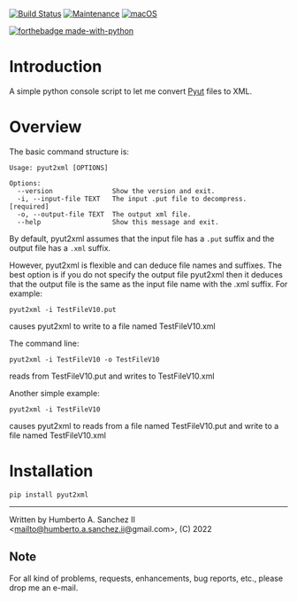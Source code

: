 [![Build Status](https://app.travis-ci.com/hasii2011/pyut2xml.svg?branch=master)](https://app.travis-ci.com/hasii2011/pyut2xml)
[![Maintenance](https://img.shields.io/badge/Maintained%3F-yes-green.svg)](https://GitHub.com/Naereen/StrapDown.js/graphs/commit-activity)
[![macOS](https://svgshare.com/i/ZjP.svg)](https://svgshare.com/i/ZjP.svg)

[![forthebadge made-with-python](http://ForTheBadge.com/images/badges/made-with-python.svg)](https://www.python.org/)

# Introduction

A simple python console script to let me convert [Pyut](https://github.com/hasii2011/PyUt) files to XML.

# Overview

The basic command structure is:

```
Usage: pyut2xml [OPTIONS]

Options:
  --version               Show the version and exit.
  -i, --input-file TEXT   The input .put file to decompress.  [required]
  -o, --output-file TEXT  The output xml file.
  --help                  Show this message and exit.
```

By default, pyut2xml assumes that the input file has a `.put` suffix and the output file has a `.xml` suffix. 

However, pyut2xml is flexible and can deduce file names and suffixes.  The best option is if you do not specify the output file pyut2xml then it deduces that the output file is the same as the input file name with the .xml suffix.  For example:

```pyut2xml -i TestFileV10.put```

causes pyut2xml to write to a file named TestFileV10.xml

The command line:

```pyut2xml -i TestFileV10 -o TestFileV10```

reads from TestFileV10.put and writes to TestFileV10.xml


Another simple example:

```pyut2xml -i TestFileV10```

causes pyut2xml to reads from a file named TestFileV10.put and write to a file named TestFileV10.xml

# Installation

```pip install pyut2xml```


___

Written by Humberto A. Sanchez II <mailto@humberto.a.sanchez.ii@gmail.com>, (C) 2022

 

 
## Note
For all kind of problems, requests, enhancements, bug reports, etc.,
please drop me an e-mail.
